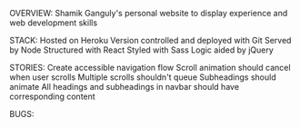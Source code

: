 OVERVIEW:
Shamik Ganguly's personal website to display experience and web development skills

STACK:
Hosted on Heroku
Version controlled and deployed with Git
Served by Node
Structured with React
Styled with Sass
Logic aided by jQuery

STORIES:
Create accessible navigation flow
Scroll animation should cancel when user scrolls
Multiple scrolls shouldn't queue
Subheadings should animate
All headings and subheadings in navbar should have corresponding content

BUGS:
